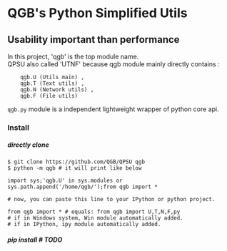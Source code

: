 # QGB's Python Simplified Utils
## Usability important than performance

In this project, 'qgb' is the top module name.<br>
QPSU also called 'UTNF' because qgb module mainly directly contains :
```
    qgb.U (Utils main) ,
    qgb.T (Text utils) ,
    qgb.N (Network utils) ,
    qgb.F (File utils)
```

`qgb.py` module is a independent lightweight wrapper of python core api.

### Install
##### directly clone 
```
$ git clone https://github.com/QGB/QPSU qgb
$ python -m qgb # it will print like below

import sys;'qgb.U' in sys.modules or sys.path.append('/home/qgb/');from qgb import *

# now, you can paste this line to your IPython or python project.

from qgb import * # equals: from qgb import U,T,N,F,py 
# if in Windows system, Win module automatically added.
# if in IPython, ipy module automatically added.
```

##### pip install   # TODO

